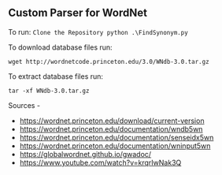 ## Custom Parser for WordNet

To run:
    ```
    Clone the Repository
    python .\FindSynonym.py
    ```

To download database files run:

`wget http://wordnetcode.princeton.edu/3.0/WNdb-3.0.tar.gz`

To extract database files run:

`tar -xf WNdb-3.0.tar.gz`

Sources - 
- https://wordnet.princeton.edu/download/current-version
- https://wordnet.princeton.edu/documentation/wndb5wn 
- https://wordnet.princeton.edu/documentation/senseidx5wn
- https://wordnet.princeton.edu/documentation/wninput5wn
- https://globalwordnet.github.io/gwadoc/
- https://www.youtube.com/watch?v=krqrIwNak3Q
